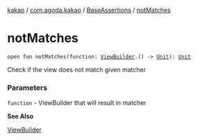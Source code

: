 [kakao](../../index.md) / [com.agoda.kakao](../index.md) / [BaseAssertions](index.md) / [notMatches](.)

# notMatches

`open fun notMatches(function: `[`ViewBuilder`](../-view-builder/index.md)`.() -> `[`Unit`](https://kotlinlang.org/api/latest/jvm/stdlib/kotlin/-unit/index.html)`): `[`Unit`](https://kotlinlang.org/api/latest/jvm/stdlib/kotlin/-unit/index.html)

Check if the view does not match given matcher

### Parameters

`function` - ViewBuilder that will result in matcher

**See Also**

[ViewBuilder](../-view-builder/index.md)

